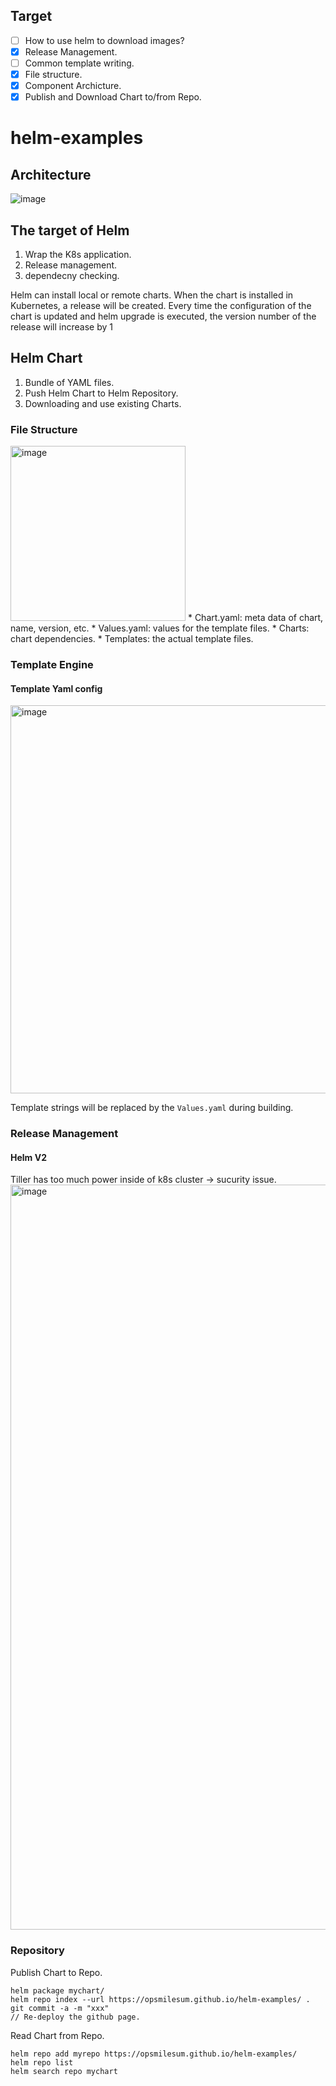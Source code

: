 ## Target
- [ ] How to use helm to download images?
- [x] Release Management.
- [ ] Common template writing.
- [x] File structure.
- [x] Component Archicture.
- [x] Publish and Download Chart to/from Repo.

# helm-examples

## Architecture
![image](https://user-images.githubusercontent.com/96011359/156500515-c38fbfe8-4621-4277-8516-956e38739259.png)

## The target of Helm
1. Wrap the K8s application.
2. Release management.
3. dependecny checking.

Helm can install local or remote charts. When the chart is installed in Kubernetes, a release will be created. Every time the configuration of the chart is updated and helm upgrade is executed, the version number of the release will increase by 1

## Helm Chart
1. Bundle of YAML files.
2. Push Helm Chart to Helm Repository.
3. Downloading and use existing Charts.

### File Structure
<img width="280" alt="image" src="https://user-images.githubusercontent.com/96011359/156502509-3c2ffe4d-061f-4c7f-833e-e7377e8ca933.png">
* Chart.yaml: meta data of chart, name, version, etc.
* Values.yaml: values for the template files.
* Charts: chart dependencies.
* Templates: the actual template files.


### Template Engine
#### Template Yaml config

<img width="621" alt="image" src="https://user-images.githubusercontent.com/96011359/156502196-c07018a8-8b77-4fc4-8160-1ee5fc5eddc3.png">

Template strings will be replaced by the `Values.yaml` during building.

### Release Management
#### Helm V2
Tiller has too much power inside of k8s cluster -> sucurity issue.
<img width="1192" alt="image" src="https://user-images.githubusercontent.com/96011359/156503537-b3743bb5-b7d5-4b24-80c1-74ba22c6abef.png">

### Repository
Publish Chart to Repo.
```shell
helm package mychart/
helm repo index --url https://opsmilesum.github.io/helm-examples/ .
git commit -a -m "xxx"
// Re-deploy the github page. 
```

Read Chart from Repo.
```shell
helm repo add myrepo https://opsmilesum.github.io/helm-examples/
helm repo list
helm search repo mychart
```
